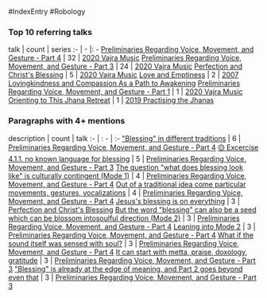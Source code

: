 #IndexEntry #Robology

### Top 10 referring talks
talk | count | series
:- | - |: -
<a data-href="Preliminaries Regarding Voice, Movement, and Gesture - Part 4" href="Preliminaries+Regarding+Voice%2C+Movement%2C+and+Gesture+-+Part+4" class="internal-link" target="_blank" rel="noopener">Preliminaries Regarding Voice, Movement, and Gesture - Part 4</a> | 32 | <a data-href="2020 Vajra Music" href="2020+Vajra+Music" class="internal-link" target="_blank" rel="noopener">2020 Vajra Music</a>
<a data-href="Preliminaries Regarding Voice, Movement, and Gesture - Part 3" href="Preliminaries+Regarding+Voice%2C+Movement%2C+and+Gesture+-+Part+3" class="internal-link" target="_blank" rel="noopener">Preliminaries Regarding Voice, Movement, and Gesture - Part 3</a> | 24 | <a data-href="2020 Vajra Music" href="2020+Vajra+Music" class="internal-link" target="_blank" rel="noopener">2020 Vajra Music</a>
<a data-href="Perfection and Christ's Blessing" href="Perfection+and+Christ%27s+Blessing" class="internal-link" target="_blank" rel="noopener">Perfection and Christ&#x27;s Blessing</a> | 5 | <a data-href="2020 Vajra Music" href="2020+Vajra+Music" class="internal-link" target="_blank" rel="noopener">2020 Vajra Music</a>
<a data-href="Love and Emptiness" href="Love+and+Emptiness" class="internal-link" target="_blank" rel="noopener">Love and Emptiness</a> | 2 | <a data-href="2007 Lovingkindness and Compassion As a Path to Awakening" href="2007+Lovingkindness+and+Compassion+As+a+Path+to+Awakening" class="internal-link" target="_blank" rel="noopener">2007 Lovingkindness and Compassion As a Path to Awakening</a>
<a data-href="Preliminaries Regarding Voice, Movement, and Gesture - Part 1" href="Preliminaries+Regarding+Voice%2C+Movement%2C+and+Gesture+-+Part+1" class="internal-link" target="_blank" rel="noopener">Preliminaries Regarding Voice, Movement, and Gesture - Part 1</a> | 1 | <a data-href="2020 Vajra Music" href="2020+Vajra+Music" class="internal-link" target="_blank" rel="noopener">2020 Vajra Music</a>
<a data-href="Orienting to This Jhana Retreat" href="Orienting+to+This+Jhana+Retreat" class="internal-link" target="_blank" rel="noopener">Orienting to This Jhana Retreat</a> | 1 | <a data-href="2019 Practising the Jhanas" href="2019+Practising+the+Jhanas" class="internal-link" target="_blank" rel="noopener">2019 Practising the Jhanas</a>

### Paragraphs with 4+ mentions
description | count | talk
:- | : - | :-
<a aria-label-position="top" aria-label="Preliminaries Regarding Voice, Movement, and Gesture - Part 4 > Blessing in different traditions" data-href="Preliminaries Regarding Voice, Movement, and Gesture - Part 4#Blessing in different traditions" href="Preliminaries+Regarding+Voice%2C+Movement%2C+and+Gesture+-+Part+4#%22Blessing%22+in+different+traditions" class="internal-link" target="_blank" rel="noopener">&quot;Blessing&quot; in different traditions</a> | 6 | <a data-href="Preliminaries Regarding Voice, Movement, and Gesture - Part 4" href="Preliminaries+Regarding+Voice%2C+Movement%2C+and+Gesture+-+Part+4" class="internal-link" target="_blank" rel="noopener">Preliminaries Regarding Voice, Movement, and Gesture - Part 4</a>
<a aria-label-position="top" aria-label="Preliminaries Regarding Voice, Movement, and Gesture - Part 3 > 🟡 Excercise 4 1 1 no known language for blessing" data-href="Preliminaries Regarding Voice, Movement, and Gesture - Part 3#🟡 Excercise 4 1 1 no known language for blessing" href="Preliminaries+Regarding+Voice%2C+Movement%2C+and+Gesture+-+Part+3#%F0%9F%9F%A1+Excercise+4+1+1+no+known+language+for+blessing" class="internal-link" target="_blank" rel="noopener">🟡 Excercise 4.1.1. no known language for blessing</a> | 5 | <a data-href="Preliminaries Regarding Voice, Movement, and Gesture - Part 3" href="Preliminaries+Regarding+Voice%2C+Movement%2C+and+Gesture+-+Part+3" class="internal-link" target="_blank" rel="noopener">Preliminaries Regarding Voice, Movement, and Gesture - Part 3</a>
<a aria-label-position="top" aria-label="Preliminaries Regarding Voice, Movement, and Gesture - Part 4 > The question what does blessing look like is culturally contingent Mode 1" data-href="Preliminaries Regarding Voice, Movement, and Gesture - Part 4#The question what does blessing look like is culturally contingent Mode 1" href="Preliminaries+Regarding+Voice%2C+Movement%2C+and+Gesture+-+Part+4#The+question+%22what+does+blessing+look+like%22+is+culturally+contingent+Mode+1" class="internal-link" target="_blank" rel="noopener">The question &quot;what does blessing look like&quot; is culturally contingent (Mode 1)</a> | 4 | <a data-href="Preliminaries Regarding Voice, Movement, and Gesture - Part 4" href="Preliminaries+Regarding+Voice%2C+Movement%2C+and+Gesture+-+Part+4" class="internal-link" target="_blank" rel="noopener">Preliminaries Regarding Voice, Movement, and Gesture - Part 4</a>
<a aria-label-position="top" aria-label="Preliminaries Regarding Voice, Movement, and Gesture - Part 4 > Out of a traditional idea come particular movements gestures vocalizations" data-href="Preliminaries Regarding Voice, Movement, and Gesture - Part 4#Out of a traditional idea come particular movements gestures vocalizations" href="Preliminaries+Regarding+Voice%2C+Movement%2C+and+Gesture+-+Part+4#Out+of+a+traditional+idea+come+particular+movements+gestures+vocalizations" class="internal-link" target="_blank" rel="noopener">Out of a traditional idea come particular movements, gestures, vocalizations</a> | 4 | <a data-href="Preliminaries Regarding Voice, Movement, and Gesture - Part 4" href="Preliminaries+Regarding+Voice%2C+Movement%2C+and+Gesture+-+Part+4" class="internal-link" target="_blank" rel="noopener">Preliminaries Regarding Voice, Movement, and Gesture - Part 4</a>
<a aria-label-position="top" aria-label="Perfection and Christs Blessing > Jesuss blessing is on everything" data-href="Perfection and Christ's Blessing#Jesus's blessing is on everything" href="Perfection+and+Christ%27s+Blessing#Jesus%27s+blessing+is+on+everything" class="internal-link" target="_blank" rel="noopener">Jesus&#x27;s blessing is on everything</a> | 3 | <a data-href="Perfection and Christ's Blessing" href="Perfection+and+Christ%27s+Blessing" class="internal-link" target="_blank" rel="noopener">Perfection and Christ&#x27;s Blessing</a>
<a aria-label-position="top" aria-label="Preliminaries Regarding Voice, Movement, and Gesture - Part 4 > But the word blessing can also be a seed which can be blossom intosoulful direction Mode 2" data-href="Preliminaries Regarding Voice, Movement, and Gesture - Part 4#But the word blessing can also be a seed which can be blossom intosoulful direction Mode 2" href="Preliminaries+Regarding+Voice%2C+Movement%2C+and+Gesture+-+Part+4#But+the+word+%22blessing%22+can+also+be+a+seed+which+can+be+blossom+intosoulful+direction+Mode+2" class="internal-link" target="_blank" rel="noopener">But the word &quot;blessing&quot; can also be a seed which can be blossom intosoulful direction (Mode 2)</a> | 3 | <a data-href="Preliminaries Regarding Voice, Movement, and Gesture - Part 4" href="Preliminaries+Regarding+Voice%2C+Movement%2C+and+Gesture+-+Part+4" class="internal-link" target="_blank" rel="noopener">Preliminaries Regarding Voice, Movement, and Gesture - Part 4</a>
<a aria-label-position="top" aria-label="Preliminaries Regarding Voice, Movement, and Gesture - Part 4 > Leaning into Mode 2" data-href="Preliminaries Regarding Voice, Movement, and Gesture - Part 4#Leaning into Mode 2" href="Preliminaries+Regarding+Voice%2C+Movement%2C+and+Gesture+-+Part+4#Leaning+into+Mode+2" class="internal-link" target="_blank" rel="noopener">Leaning into Mode 2</a> | 3 | <a data-href="Preliminaries Regarding Voice, Movement, and Gesture - Part 4" href="Preliminaries+Regarding+Voice%2C+Movement%2C+and+Gesture+-+Part+4" class="internal-link" target="_blank" rel="noopener">Preliminaries Regarding Voice, Movement, and Gesture - Part 4</a>
<a aria-label-position="top" aria-label="Preliminaries Regarding Voice, Movement, and Gesture - Part 4 > What if the sound itself was sensed with soul" data-href="Preliminaries Regarding Voice, Movement, and Gesture - Part 4#What if the sound itself was sensed with soul" href="Preliminaries+Regarding+Voice%2C+Movement%2C+and+Gesture+-+Part+4#What+if+the+sound+itself+was+sensed+with+soul" class="internal-link" target="_blank" rel="noopener">What if the sound itself was sensed with soul?</a> | 3 | <a data-href="Preliminaries Regarding Voice, Movement, and Gesture - Part 4" href="Preliminaries+Regarding+Voice%2C+Movement%2C+and+Gesture+-+Part+4" class="internal-link" target="_blank" rel="noopener">Preliminaries Regarding Voice, Movement, and Gesture - Part 4</a>
<a aria-label-position="top" aria-label="Preliminaries Regarding Voice, Movement, and Gesture - Part 3 > It can start with metta praise doxology gratitude" data-href="Preliminaries Regarding Voice, Movement, and Gesture - Part 3#It can start with metta praise doxology gratitude" href="Preliminaries+Regarding+Voice%2C+Movement%2C+and+Gesture+-+Part+3#It+can+start+with+metta+praise+doxology+gratitude" class="internal-link" target="_blank" rel="noopener">It can start with metta, praise, doxology, gratitude</a> | 3 | <a data-href="Preliminaries Regarding Voice, Movement, and Gesture - Part 3" href="Preliminaries+Regarding+Voice%2C+Movement%2C+and+Gesture+-+Part+3" class="internal-link" target="_blank" rel="noopener">Preliminaries Regarding Voice, Movement, and Gesture - Part 3</a>
<a aria-label-position="top" aria-label="Preliminaries Regarding Voice, Movement, and Gesture - Part 3 > Blessing is already at the edge of meaning and Part 2 goes beyond even that" data-href="Preliminaries Regarding Voice, Movement, and Gesture - Part 3#Blessing is already at the edge of meaning and Part 2 goes beyond even that" href="Preliminaries+Regarding+Voice%2C+Movement%2C+and+Gesture+-+Part+3#%22Blessing%22+is+already+at+the+edge+of+meaning+and+Part+2+goes+beyond+even+that" class="internal-link" target="_blank" rel="noopener">&quot;Blessing&quot; is already at the edge of meaning, and Part 2 goes beyond even that</a> | 3 | <a data-href="Preliminaries Regarding Voice, Movement, and Gesture - Part 3" href="Preliminaries+Regarding+Voice%2C+Movement%2C+and+Gesture+-+Part+3" class="internal-link" target="_blank" rel="noopener">Preliminaries Regarding Voice, Movement, and Gesture - Part 3</a>

